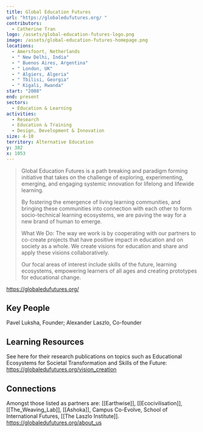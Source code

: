 ```yaml
---
title: Global Education Futures
url: "https://globaledufutures.org/ "
contributors:
  - Catherine Tran
logo: /assets/global-education-futures-logo.png
image: /assets/global-education-futures-homepage.png
locations:
  - Amersfoort, Netherlands
  - " New Delhi, India"
  - " Buenos Aires, Argentina"
  - " London, UK"
  - " Algiers, Algeria"
  - " Tbilisi, Georgia"
  - " Kigali, Rwanda"
start: "2008"
end: present
sectors:
  - Education & Learning
activities:
  - Research
  - Education & Training
  - Design, Development & Innovation
size: 4-10
territory: Alternative Education
y: 382
x: 1053
---
```

> Global Education Futures is a path breaking and paradigm forming initiative that takes on the challenge of exploring, experimenting, emerging, and engaging systemic innovation for lifelong and lifewide learning.
> 
> By fostering the emergence of living learning communities, and bringing these communities into connection with each other to form socio-technical learning ecosystems, we are paving the way for a new brand of human to emerge.
> 
> What We Do: The way we work is by cooperating with our partners to co-create projects that have positive impact in education and on society as a whole. We create visions for education and share and apply these visions collaboratively.
> 
> Our focal areas of interest include skills of the future, learning ecosystems, empowering learners of all ages and creating prototypes for educational change.

 https://globaledufutures.org/ 

## Key People

Pavel Luksha, Founder; Alexander Laszlo, Co-founder

## Learning Resources

See here for their research publications on topics such as Educational Ecosystems for Societal Transformation and Skills of the Future: https://globaledufutures.org/vision_creation 

## Connections

Amongst those listed as partners are: [[Earthwise]], [[Ecocivilisation]], [[The_Weaving_Lab]], [[Ashoka]], Campus Co-Evolve, School of International Futures, [[The Laszlo Institute]]. https://globaledufutures.org/about_us 
